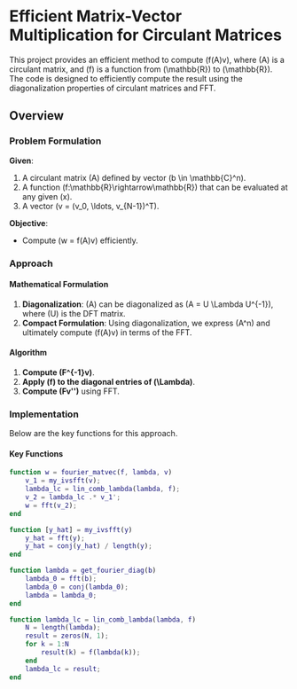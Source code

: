 # Efficient Matrix-Vector Multiplication for Circulant Matrices

This project provides an efficient method to compute \(f(A)v\), where \(A\) is a circulant matrix, and \(f\) is a function from \(\mathbb{R}\) to \(\mathbb{R}\). The code is designed to efficiently compute the result using the diagonalization properties of circulant matrices and FFT.

## Overview

### Problem Formulation

**Given**:
1. A circulant matrix \(A\) defined by vector \(b \in \mathbb{C}^n\).
2. A function \(f:\mathbb{R}\rightarrow\mathbb{R}\) that can be evaluated at any given \(x\).
3. A vector \(v = (v_0, \ldots, v_{N-1})^T\).

**Objective**:
- Compute \(w = f(A)v\) efficiently.

### Approach

#### Mathematical Formulation

1. **Diagonalization**: \(A\) can be diagonalized as \(A = U \Lambda U^{-1}\), where \(U\) is the DFT matrix.
2. **Compact Formulation**: Using diagonalization, we express \(A^n\) and ultimately compute \(f(A)v\) in terms of the FFT.

#### Algorithm

1. **Compute \(F^{-1}v\)**.
2. **Apply \(f\) to the diagonal entries of \(\Lambda\)**.
3. **Compute \(Fv''\)** using FFT.

### Implementation

Below are the key functions for this approach.

#### Key Functions

```matlab
function w = fourier_matvec(f, lambda, v)
    v_1 = my_ivsfft(v);
    lambda_lc = lin_comb_lambda(lambda, f);
    v_2 = lambda_lc .* v_1';
    w = fft(v_2);
end

function [y_hat] = my_ivsfft(y)
    y_hat = fft(y);
    y_hat = conj(y_hat) / length(y);
end

function lambda = get_fourier_diag(b)
    lambda_0 = fft(b);
    lambda_0 = conj(lambda_0);
    lambda = lambda_0;
end

function lambda_lc = lin_comb_lambda(lambda, f)
    N = length(lambda);
    result = zeros(N, 1);
    for k = 1:N
        result(k) = f(lambda(k));
    end
    lambda_lc = result;
end
